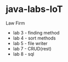 # java-labs-IoT
 Law Firm
 - lab 3 - finding method
 - lab 4 - sort methods
 - lab 5 - file writer
 - lab 7 - CRUD(rest)
 - lab 8 - sql
